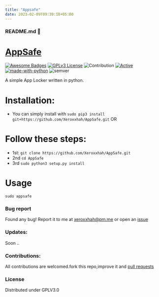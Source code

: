 ```yaml
---
title: "Appsafe"
date: 2023-02-09T09:39:18+05:00
---
```


### README.md 👋
# [AppSafe](https://github.com/Xeroxxhah/AppSafe)
[![Awesome Badges](https://img.shields.io/badge/badges-awesome-green.svg)](https://github.com/Xeroxxhah/AppSafe)
[![GPLv3 License](https://img.shields.io/badge/License-GPL%20v3-yellow.svg)](https://opensource.org/licenses/)
![Contribution](https://img.shields.io/badge/Contributions-Welcome-<brightgreen>)
[![Active](http://img.shields.io/badge/Status-Active-green.svg)](https://github.com/Xeroxxhah)
[![made-with-python](https://img.shields.io/badge/Made%20with-Python-1f425f.svg)](https://www.python.org/)
![semver](https://badgen.net/badge/Semantic-Version/1.4.1/purple)

A simple App Locker written in python.

# Installation:
- You can simply install with ```sudo pip3 install git+https://github.com/Xeroxxhah/AppSafe.git```
OR
# Follow these steps: 
- 1st: ```git clone https://github.com/Xeroxxhah/AppSafe.git```
- 2nd ```cd AppSafe```
- 3rd  ```sudo python3 setup.py install```

# Usage
```sudo appsafe```

### Bug report
Found any bug!
Report it to me at xeroxxhah@pm.me
or open an [issue](https://github.com/Xeroxxhah/AppSafe/issues)
### Updates:
Soon ..
### Contributions:
All contributions are welcomed.fork this repo,improve it and [pull requests](https://github.com/Xeroxxhah/AppSafe/pulls)
### License
Distributed under GPLV3.0
